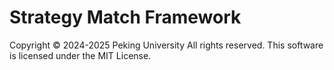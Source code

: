 # Strategy Match Framework

Copyright © 2024-2025 Peking University
All rights reserved.
This software is licensed under the MIT License.
